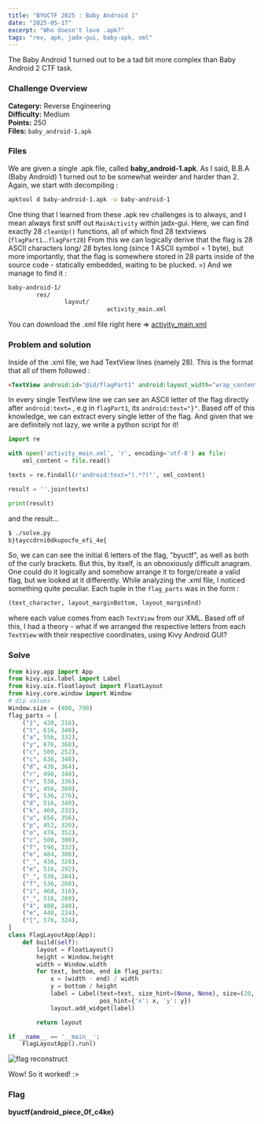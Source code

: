 ```yaml
---
title: "BYUCTF 2025 : Baby Android 1"
date: "2025-05-17"
excerpt: "Who doesn't love .apk?"
tags: "rev, apk, jadx-gui, baby-apk, xml"
---
```


The Baby Android 1 turned out to be a tad bit more complex than Baby Android 2 CTF task.
### Challenge Overview
**Category:** Reverse Engineering  
**Difficulty:** Medium  
**Points:** 250  
**Files:** `baby_android-1.apk`
### Files 
We are given a single .apk file, called **baby_android-1.apk**. As I said, B.B.A (Baby Android) 1 turned out to be somewhat weirder and harder than 2. 
Again, we start with decompiling : 

```bash
apktool d baby-android-1.apk -o baby-android-1
```

One thing that I learned from these .apk rev challenges is to always, and I mean always first sniff out `MainActivity` within jadx-gui. Here, we can find exactly 28 `cleanUp()` functions, all of which find 28 textviews (`flagPart1`...`flagPart28`)
From this we can logically derive that the flag is 28 ASCII characters long/ 28 bytes long (since 1 ASCII symbol = 1 byte), but more importantly, that the flag is somewhere stored in 28 parts inside of the source code - statically embedded, waiting to be plucked. =)
And we manage to find it :

```markdown
baby-android-1/
		res/
				layout/
							activity_main.xml
```

You can download the .xml file right here => <a href="/pic/activity_main.txt" download>activity_main.xml</a>
### Problem and solution
Inside of the .xml file, we had TextView lines (namely 28). This is the format that all of them followed :

```markdown
<TextView android:id="@id/flagPart1" android:layout_width="wrap_content" android:layout_height="wrap_content" android:layout_marginBottom="420.0dip" android:text="}" android:layout_marginEnd="216.0dip" app:layout_constraintBottom_toBottomOf="parent" app:layout_constraintEnd_toEndOf="parent" />
```

In every single TextView line we can see an ASCII letter of the flag directly after `android:text=` , e.g in `flagPart1`, its `android:text="}"`. Based off of this knowledge, we can extract every single letter of the flag.
And given that we are definitely not lazy, we write a python script for it!

```python
import re

with open('activity_main.xml', 'r', encoding='utf-8') as file:
    xml_content = file.read()

texts = re.findall(r'android:text="(.*?)"', xml_content)

result = ''.join(texts)

print(result)
```

and the result...

```bash
$ ./solve.py
b}tayccdrni0dkupocfe_efi_4e{
```

So, we can can see the initial 6 letters of the flag, "byuctf", as well as both of the curly brackets. But this, by itself, is an obnoxiously difficult anagram. One could do it logically and somehow arrange it to forge/create a valid flag, but we looked at it differently.
While analyzing the .xml file, I noticed something quite peculiar. Each tuple in the `flag_parts` was in the form :

```python
(text_character, layout_marginBottom, layout_marginEnd)
```

where each value comes from each `TextView` from our XML. Based off of this, I had a theory - what if we arranged the respective letters from each `TextView` with their respective coordinates, using Kivy Android GUI?

### Solve

```python
from kivy.app import App
from kivy.uix.label import Label
from kivy.uix.floatlayout import FloatLayout
from kivy.core.window import Window
# dip values
Window.size = (400, 700)
flag_parts = [
    ("}", 420, 216),
    ("t", 616, 340),
    ("a", 556, 332),
    ("y", 676, 368),
    ("c", 500, 252),
    ("c", 636, 348),
    ("d", 436, 364),
    ("r", 496, 348),
    ("n", 536, 336),
    ("i", 456, 360),
    ("0", 536, 276),
    ("d", 516, 340),
    ("k", 460, 232),
    ("u", 656, 356),
    ("p", 452, 320),
    ("o", 476, 352),
    ("c", 500, 300),
    ("f", 596, 332),
    ("e", 484, 308),
    ("_", 436, 328),
    ("e", 516, 292),
    ("_", 536, 284),
    ("f", 536, 268),
    ("i", 468, 316),
    ("_", 516, 260),
    ("4", 480, 240),
    ("e", 440, 224),
    ("{", 576, 324),
]
class FlagLayoutApp(App):
    def build(self):
        layout = FloatLayout()
        height = Window.height
        width = Window.width
        for text, bottom, end in flag_parts:
            x = (width - end) / width
            y = bottom / height
            label = Label(text=text, size_hint=(None, None), size=(20, 20),
                          pos_hint={'x': x, 'y': y})
            layout.add_widget(label)

        return layout

if __name__ == '__main__':
    FlagLayoutApp().run()
```

![flag reconstruct](https://github.com/tlsbollei/tlsbollei/blob/c6e92d106a7babbe78e4044df8dcc801cbac0d09/pic/babyandroid1.png)

Wow! So it worked! :>

### Flag

**byuctf{android_piece_0f_c4ke}**
